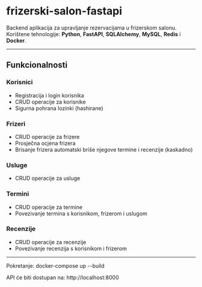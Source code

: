 # frizerski-salon-fastapi 

Backend aplikacija za upravljanje rezervacijama u frizerskom salonu.  
Korištene tehnologije: **Python**, **FastAPI**, **SQLAlchemy**, **MySQL**, **Redis** i **Docker**.

---

## Funkcionalnosti

### Korisnici
- Registracija i login korisnika
- CRUD operacije za korisnike
- Sigurna pohrana lozinki (hashirane)

### Frizeri
- CRUD operacije za frizere
- Prosječna ocjena frizera
- Brisanje frizera automatski briše njegove termine i recenzije (kaskadno)

### Usluge
- CRUD operacije za usluge 

### Termini
- CRUD operacije za termine
- Povezivanje termina s korisnikom, frizerom i uslugom

### Recenzije
- CRUD operacije za recenzije
- Povezivanje recenzija s korisnikom i frizerom

---

Pokretanje: docker-compose up --build

API će biti dostupan na: http://localhost:8000

